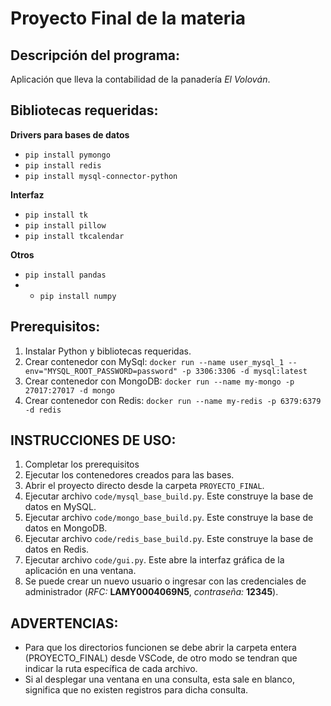 # Proyecto Final de la materia

## Descripción del programa:
Aplicación que lleva la contabilidad de la panadería *El Volován*.

## Bibliotecas requeridas:
**Drivers para bases de datos**
* `pip install pymongo`
* `pip install redis`
* `pip install mysql-connector-python`

**Interfaz**
* `pip install tk`
* `pip install pillow`
* `pip install tkcalendar`

**Otros**
* `pip install pandas`
* * `pip install numpy`

## Prerequisitos:
1. Instalar Python y bibliotecas requeridas.
1. Crear contenedor con MySql: `docker run --name user_mysql_1 --env="MYSQL_ROOT_PASSWORD=password" -p 3306:3306 -d mysql:latest`
2. Crear contenedor con MongoDB: `docker run --name my-mongo -p 27017:27017 -d mongo ` 
3. Crear contenedor con Redis: `docker run --name my-redis -p 6379:6379 -d redis ` 


## INSTRUCCIONES DE USO:
1. Completar los prerequisitos
2. Ejecutar los contenedores creados para las bases.
3. Abrir el proyecto directo desde la carpeta `PROYECTO_FINAL`.
4. Ejecutar archivo `code/mysql_base_build.py`. Este construye la base de datos en MySQL.
4. Ejecutar archivo `code/mongo_base_build.py`. Este construye la base de datos en MongoDB.
5. Ejecutar archivo `code/redis_base_build.py`. Este construye la base de datos en Redis.
6. Ejecutar archivo `code/gui.py`. Este abre la interfaz gráfica de la aplicación en una ventana.
7. Se puede crear un nuevo usuario o ingresar con las credenciales de administrador (*RFC:* **LAMY0004069N5**, *contraseña:* **12345**).

## ADVERTENCIAS:
- Para que los directorios funcionen se debe abrir la carpeta entera (PROYECTO_FINAL) desde VSCode, de otro modo se tendran que indicar la ruta específica de cada archivo.
- Si al desplegar una ventana en una consulta, esta sale en blanco, significa que no existen registros para dicha consulta.

